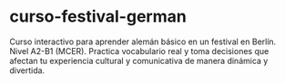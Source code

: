 # curso-festival-german
Curso interactivo para aprender alemán básico en un festival en Berlín. Nivel A2-B1 (MCER). Practica vocabulario real y toma decisiones que afectan tu experiencia cultural y comunicativa de manera dinámica y  divertida.
